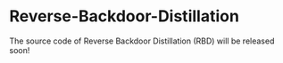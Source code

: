 # Reverse-Backdoor-Distillation
The source code of Reverse Backdoor Distillation (RBD) will be released soon!
